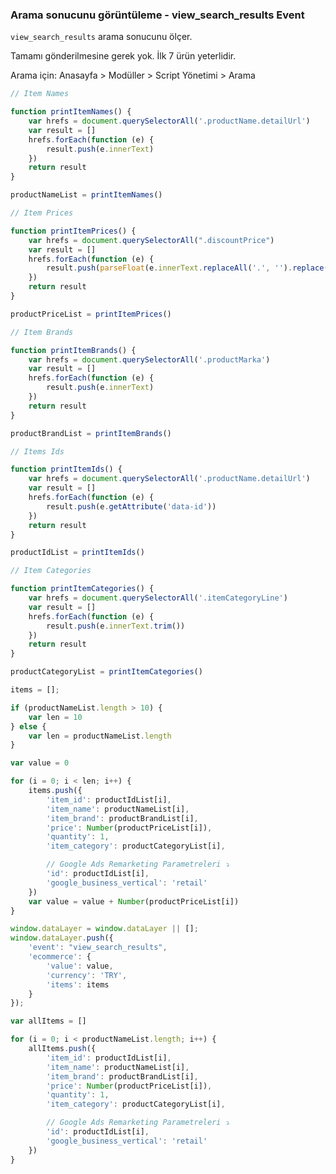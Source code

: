 ### Arama sonucunu görüntüleme - view_search_results Event

```view_search_results``` arama sonucunu ölçer.

Tamamı gönderilmesine gerek yok. İlk 7 ürün yeterlidir.

Arama için: Anasayfa > Modüller > Script Yönetimi > Arama

```javascript
// Item Names

function printItemNames() {
    var hrefs = document.querySelectorAll('.productName.detailUrl')
    var result = []
    hrefs.forEach(function (e) {
        result.push(e.innerText)
    })
    return result
}

productNameList = printItemNames()

// Item Prices

function printItemPrices() {
    var hrefs = document.querySelectorAll(".discountPrice")
    var result = []
    hrefs.forEach(function (e) {
        result.push(parseFloat(e.innerText.replaceAll('.', '').replace(',', '.')))
    })
    return result
}

productPriceList = printItemPrices()

// Item Brands

function printItemBrands() {
    var hrefs = document.querySelectorAll('.productMarka')
    var result = []
    hrefs.forEach(function (e) {
        result.push(e.innerText)
    })
    return result
}

productBrandList = printItemBrands()

// Items Ids

function printItemIds() {
    var hrefs = document.querySelectorAll('.productName.detailUrl')
    var result = []
    hrefs.forEach(function (e) {
        result.push(e.getAttribute('data-id'))
    })
    return result
}

productIdList = printItemIds()

// Item Categories

function printItemCategories() {
    var hrefs = document.querySelectorAll('.itemCategoryLine')
    var result = []
    hrefs.forEach(function (e) {
        result.push(e.innerText.trim())
    })
    return result
}

productCategoryList = printItemCategories()

items = [];

if (productNameList.length > 10) {
    var len = 10
} else {
    var len = productNameList.length
}

var value = 0

for (i = 0; i < len; i++) {
    items.push({
        'item_id': productIdList[i],
        'item_name': productNameList[i],
        'item_brand': productBrandList[i],
        'price': Number(productPriceList[i]),
        'quantity': 1,
        'item_category': productCategoryList[i],

        // Google Ads Remarketing Parametreleri ⤵️
        'id': productIdList[i],
        'google_business_vertical': 'retail'
    })
    var value = value + Number(productPriceList[i])
}

window.dataLayer = window.dataLayer || [];
window.dataLayer.push({
    'event': "view_search_results",
    'ecommerce': {
        'value': value,
        'currency': 'TRY',
        'items': items
    }
});

var allItems = []

for (i = 0; i < productNameList.length; i++) {
    allItems.push({
        'item_id': productIdList[i],
        'item_name': productNameList[i],
        'item_brand': productBrandList[i],
        'price': Number(productPriceList[i]),
        'quantity': 1,
        'item_category': productCategoryList[i],

        // Google Ads Remarketing Parametreleri ⤵️
        'id': productIdList[i],
        'google_business_vertical': 'retail'
    })
}
```